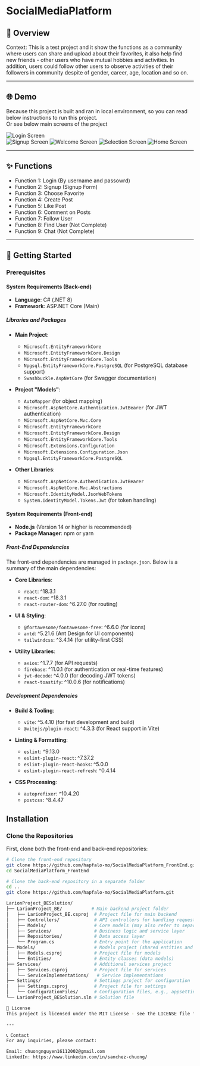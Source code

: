 # SocialMediaPlatform
## 📖 Overview
Context: This is a test project and it show the functions as a community where users can share and upload about their favorites, it also help find new friends - other users who have mutual hobbies and activities.
In addition, users could follow other users to observe activities of their followers in community despite of gender, career, age, location and so on.

---

## 🌐 Demo
Because this project is built and ran in local environment, so you can read below instructions to run this project.  
Or see below main screens of the project

![Login Screen](https://i.ibb.co/pnP7Lnf/login.png)  
![Signup Screen](https://i.ibb.co/dQjnGHR/signup.png)
![Welcome Screen](https://i.ibb.co/4dY73fB/welcome.png)
![Selection Screen](https://i.ibb.co/HTZ1HZX/selection.png)
![Home Screen](https://i.ibb.co/Bc8WM4G/main.png)

---

## ✨ Functions
- Function 1: Login (By username and passowrd)
- Function 2: Signup (Signup Form)
- Function 3: Choose Favorite
- Function 4: Create Post 
- Function 5: Like Post
- Function 6: Comment on Posts
- Function 7: Follow User
- Function 8: Find User (Not Complete)
- Function 9: Chat (Not Complete)

---

## 🚀 Getting Started

### Prerequisites

#### System Requirements (Back-end)
- **Language**: C# (.NET 8)
- **Framework**: ASP.NET Core (Main)

##### Libraries and Packages
- **Main Project**:
  - `Microsoft.EntityFrameworkCore`
  - `Microsoft.EntityFrameworkCore.Design`
  - `Microsoft.EntityFrameworkCore.Tools`
  - `Npgsql.EntityFrameworkCore.PostgreSQL` (for PostgreSQL database support)
  - `Swashbuckle.AspNetCore` (for Swagger documentation)

- **Project "Models"**:
  - `AutoMapper` (for object mapping)
  - `Microsoft.AspNetCore.Authentication.JwtBearer` (for JWT authentication)
  - `Microsoft.AspNetCore.Mvc.Core`
  - `Microsoft.EntityFrameworkCore`
  - `Microsoft.EntityFrameworkCore.Design`
  - `Microsoft.EntityFrameworkCore.Tools`
  - `Microsoft.Extensions.Configuration`
  - `Microsoft.Extensions.Configuration.Json`
  - `Npgsql.EntityFrameworkCore.PostgreSQL`

- **Other Libraries**:
  - `Microsoft.AspNetCore.Authentication.JwtBearer`
  - `Microsoft.AspNetCore.Mvc.Abstractions`
  - `Microsoft.IdentityModel.JsonWebTokens`
  - `System.IdentityModel.Tokens.Jwt` (for token handling)

#### System Requirements (Front-end)
- **Node.js** (Version 14 or higher is recommended)
- **Package Manager**: npm or yarn

##### Front-End Dependencies
The front-end dependencies are managed in `package.json`. Below is a summary of the main dependencies:

- **Core Libraries**:
  - `react`: ^18.3.1
  - `react-dom`: ^18.3.1
  - `react-router-dom`: ^6.27.0 (for routing)

- **UI & Styling**:
  - `@fortawesome/fontawesome-free`: ^6.6.0 (for icons)
  - `antd`: ^5.21.6 (Ant Design for UI components)
  - `tailwindcss`: ^3.4.14 (for utility-first CSS)

- **Utility Libraries**:
  - `axios`: ^1.7.7 (for API requests)
  - `firebase`: ^11.0.1 (for authentication or real-time features)
  - `jwt-decode`: ^4.0.0 (for decoding JWT tokens)
  - `react-toastify`: ^10.0.6 (for notifications)

##### Development Dependencies
- **Build & Tooling**:
  - `vite`: ^5.4.10 (for fast development and build)
  - `@vitejs/plugin-react`: ^4.3.3 (for React support in Vite)

- **Linting & Formatting**:
  - `eslint`: ^9.13.0
  - `eslint-plugin-react`: ^7.37.2
  - `eslint-plugin-react-hooks`: ^5.0.0
  - `eslint-plugin-react-refresh`: ^0.4.14

- **CSS Processing**:
  - `autoprefixer`: ^10.4.20
  - `postcss`: ^8.4.47


## Installation

### Clone the Repositories

First, clone both the front-end and back-end repositories:

```bash
# Clone the front-end repository
git clone https://github.com/hapfalo-mo/SocialMediaPlatform_FrontEnd.git
cd SocialMediaPlatform_FrontEnd

# Clone the back-end repository in a separate folder
cd ..
git clone https://github.com/hapfalo-mo/SocialMediaPlatform.git

LarionProject_BESolution/
├── LarionProject_BE/           # Main backend project folder
│   ├── LarionProject_BE.csproj  # Project file for main backend
│   ├── Controllers/             # API controllers for handling requests
│   ├── Models/                  # Core models (may also refer to separate Models project)
│   ├── Services/                # Business logic and service layer
│   ├── Repositories/            # Data access layer
│   └── Program.cs               # Entry point for the application
├── Models/                      # Models project (shared entities and data models)
│   ├── Models.csproj            # Project file for models
│   └── Entities/                # Entity classes (data models)
├── Services/                    # Additional services project
│   ├── Services.csproj          # Project file for services
│   └── ServiceImplementations/   # Service implementations
├── Settings/                    # Settings project for configuration
│   ├── Settings.csproj          # Project file for settings
│   └── ConfigurationFiles/      # Configuration files, e.g., appsettings.json
└── LarionProject_BESolution.sln # Solution file

📜 License
This project is licensed under the MIT License - see the LICENSE file for details.

---

📞 Contact
For any inquiries, please contact:

Email: chuongnguyen16112002@gmail.com
LinkedIn: https://www.linkedin.com/in/sanchez-chuong/




